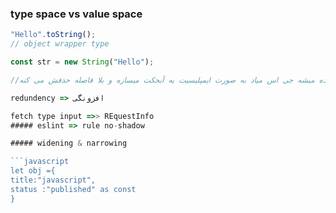 ### type space vs value space

```javascript
"Hello".toString();
// object wrapper type

const str = new String("Hello");
```

```javascript
//وقتی از پریمیتیو ولیو استفاده میشه جی اس میاد به صورت ایمپلیسیت یه آبجکت میسازه و بلا فاصله حذفش می کنه
```

```javascript
redundency => افزونگی

fetch type input =>> REquestInfo
##### eslint => rule no-shadow

##### widening & narrowing

```javascript
let obj ={
title:"javascript",
status :"published" as const
}



```
